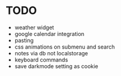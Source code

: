 # TODO
- weather widget
- google calendar integration
- pasting
- css animations on submenu and search
- notes via db not localstorage
- keyboard commands
- save darkmode setting as cookie
